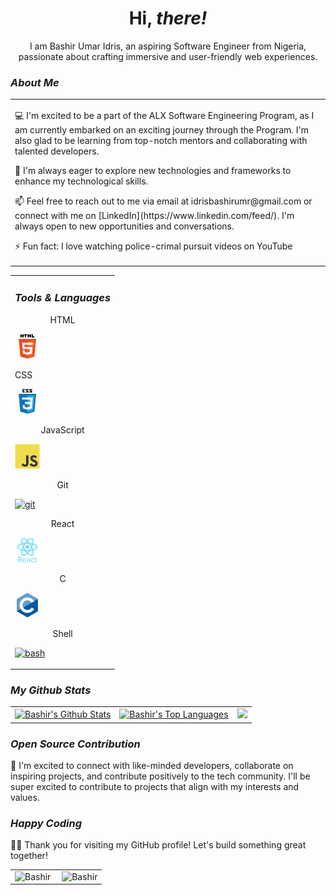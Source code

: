 <h1 align="center">Hi, <i>there!</i></i></h1>
<p align="center">I am Bashir Umar Idris, an aspiring Software Engineer from Nigeria, passionate about crafting immersive and user-friendly web experiences.</p>

<table>
  <tr>
    <h3><i>About Me</i></h3>
    <td>
      <p>💻 I'm excited to be a part of the ALX Software Engineering Program, as I am currently embarked on an exciting journey       through the Program. I'm also glad to be learning from top-notch mentors and collaborating with talented developers.
      </p>
      <p>🌟 I'm always eager to explore new technologies and frameworks to enhance my technological skills.</p>
      <p>📫 Feel free to reach out to me via email at idrisbashirumr@gmail.com or connect with me on [LinkedIn](https://www.linkedin.com/feed/). I'm always open to new opportunities and conversations.</p>
      <p>⚡ Fun fact: I love watching police-crimal pursuit videos on YouTube</p>
    </td>
  </tr>
</table>

<table>
  <tr>
    <td>
      <h3><i>Tools & Languages</i></h3>
        <p align="center">
            <p align="center">HTML</p>
            <a href="https://www.w3.org/html/" target="_blank" rel="noreferrer"> <img src="https://raw.githubusercontent.com/devicons/devicon/master/icons/html5/html5-original-wordmark.svg" alt="html5" width="40" height="40"/> </a>
      </p>
      <p align="center">
        <p aling="center">CSS</p>
        <a href="https://www.w3schools.com/css/" target="_blank" rel="noreferrer"> <img src="https://raw.githubusercontent.com/devicons/devicon/master/icons/css3/css3-original-wordmark.svg" alt="css3" width="40" height="40"/> </a>
      </p>
      <p align="center">
        <p align="center">JavaScript</p>
        <a href="https://developer.mozilla.org/en-US/docs/Web/JavaScript" target="_blank" rel="noreferrer"> <img src="https://raw.githubusercontent.com/devicons/devicon/master/icons/javascript/javascript-original.svg" alt="javascript" width="40" height="40"/> </a>
      </p>
      <p align="center">
        <p align="center">Git</p>
         <a href="https://git-scm.com/" target="_blank" rel="noreferrer"> <img src="https://www.vectorlogo.zone/logos/git-scm/git-scm-icon.svg" alt="git" width="40" height="40"/> </a>
      </p>
      <p align="center">
        <p align="center">React</p>
        <a href="https://reactjs.org/" target="_blank" rel="noreferrer"> <img src="https://raw.githubusercontent.com/devicons/devicon/master/icons/react/react-original-wordmark.svg" alt="react" width="40" height="40"/> </a> 
      </p>
      <p align="center">
        <p align="center">C</p>
        <a href="https://www.cprogramming.com/" target="_blank" rel="noreferrer"> <img src="https://raw.githubusercontent.com/devicons/devicon/master/icons/c/c-original.svg" alt="c" width="40" height="40"/> </a>
      </p>
      <p align="center">
        <p align="center">Shell</p>
        <a href="https://www.gnu.org/software/bash/" target="_blank" rel="noreferrer">
    <img src="https://www.vectorlogo.zone/logos/gnu_bash/gnu_bash-icon.svg" alt="bash" width="40" height="40"/></a>
      </p>
<!--  <p align="center">
        <p align="center">TypeScript</p>
        <a href="https://www.typescriptlang.org/" target="_blank" rel="noreferrer"> <img src="https://raw.githubusercontent.com/devicons/devicon/master/icons/typescript/typescript-original.svg" alt="typescript" width="40" height="40"/> </a>
      </p>
      <p align="center">
        <p align="center">Python</p>
        <a href="https://www.python.org" target="_blank" rel="noreferrer"> <img src="https://raw.githubusercontent.com/devicons/devicon/master/icons/python/python-original.svg" alt="python" width="40" height="40"/> </a>  </p>  -->
    </td>
  </tr>
</table>


### *My Github Stats*

<table>
  <tr>
    <td>
       <a href="https://github.com/bash4Dev"><img alt="Bashir's Github Stats" src="https://github-readme-stats.vercel.app/api?username=bash4Dev&show_icons=true&count_private=true&theme=react&hide_border=true&bg_color=1d2a3a" /></a>
    </td>
    <td>
      <a href="https://github.com/bash4Dev"><img alt="Bashir's Top Languages" src="https://github-readme-stats.vercel.app/api/top-langs/?username=bash4Dev&langs_count=6&count_private=true&layout=compact&theme=react&hide_border=true&bg_color=1d2a3a"/></a>
    </td>
    <td>
       <a href="http://www.github.com/bash4Dev"><img src="https://github-readme-streak-stats.herokuapp.com/?user=bash4Dev&stroke=ffffff&background=1d2a3a&ring=5BCDEC&fire=5BCDEC&currStreakNum=ffffff&currStreakLabel=5BCDEC&sideNums=ffffff&sideLabels=ffffff&dates=ffffff&hide_border=true" /></a>
    </td>
  </tr>
</table>

### *Open Source Contribution*
  🤝 I'm excited to connect with like-minded developers, collaborate on inspiring projects, and contribute positively to the tech community. I'll be super excited to contribute to projects that align with my interests and values.

### *Happy Coding*
  👨‍💻 Thank you for visiting my GitHub profile! Let's build something great together!
  
<table>
  <tr>
 <td> <img src="https://github-readme-stats.vercel.app/api/top-langs?username=bash4Dev&show_icons=true&locale=en&layout=compact" alt="Bashir" />&nbsp;</td>
<td>  <img src="https://github-readme-stats.vercel.app/api?username=bash4Dev&show_icons=true&locale=en" alt="Bashir" /></td>
  </tr>
</table>

<!--### *Projects*

🚀 Check out some of my projects where I applied these skills:
- [My Portfolio Website](https://) - Built with HTML, CSS, and JavaScript showcasing my projects.
- [E-commerce Store](https://github.com/) - Developed using React and Redux for state management.
- [Weather App](https://github.com/) - A weather application created with React and styled with Bootstrap.
- [C Programming Examples](https://github.com/) - Repository with various C programming examples.
- [Python Data Analysis](https://github.com/) - Project utilizing Python for data analysis and visualization.
- [TypeScript Project](https://github.com/) - TypeScript project demonstrating type-safe development.
- [Shell Scripts](https://github.com/) - Collection of useful shell scripts for automation.
-->
<!--
